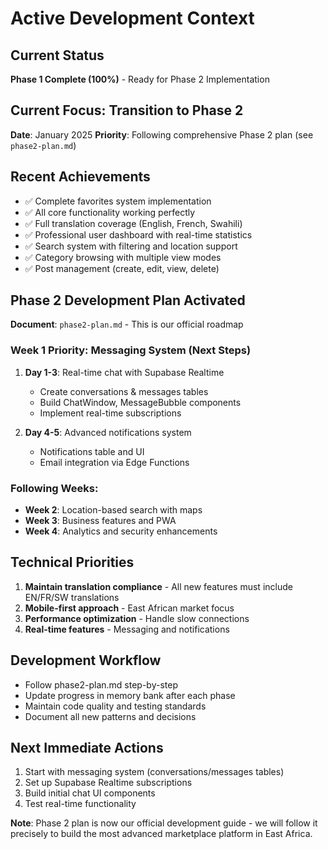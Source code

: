 # Active Development Context

## Current Status
**Phase 1 Complete (100%)** - Ready for Phase 2 Implementation

## Current Focus: Transition to Phase 2
**Date**: January 2025
**Priority**: Following comprehensive Phase 2 plan (see `phase2-plan.md`)

## Recent Achievements
- ✅ Complete favorites system implementation
- ✅ All core functionality working perfectly  
- ✅ Full translation coverage (English, French, Swahili)
- ✅ Professional user dashboard with real-time statistics
- ✅ Search system with filtering and location support
- ✅ Category browsing with multiple view modes
- ✅ Post management (create, edit, view, delete)

## Phase 2 Development Plan Activated
**Document**: `phase2-plan.md` - This is our official roadmap

### Week 1 Priority: Messaging System (Next Steps)
1. **Day 1-3**: Real-time chat with Supabase Realtime
   - Create conversations & messages tables
   - Build ChatWindow, MessageBubble components
   - Implement real-time subscriptions

2. **Day 4-5**: Advanced notifications system
   - Notifications table and UI
   - Email integration via Edge Functions

### Following Weeks:
- **Week 2**: Location-based search with maps
- **Week 3**: Business features and PWA
- **Week 4**: Analytics and security enhancements

## Technical Priorities
1. **Maintain translation compliance** - All new features must include EN/FR/SW translations
2. **Mobile-first approach** - East African market focus
3. **Performance optimization** - Handle slow connections
4. **Real-time features** - Messaging and notifications

## Development Workflow
- Follow phase2-plan.md step-by-step
- Update progress in memory bank after each phase
- Maintain code quality and testing standards
- Document all new patterns and decisions

## Next Immediate Actions
1. Start with messaging system (conversations/messages tables)
2. Set up Supabase Realtime subscriptions
3. Build initial chat UI components
4. Test real-time functionality

**Note**: Phase 2 plan is now our official development guide - we will follow it precisely to build the most advanced marketplace platform in East Africa. 